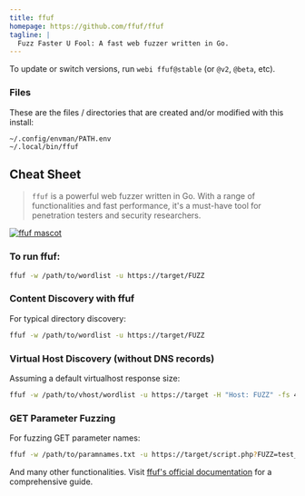 ```yaml
---
title: ffuf
homepage: https://github.com/ffuf/ffuf
tagline: |
  Fuzz Faster U Fool: A fast web fuzzer written in Go.
---
```


To update or switch versions, run `webi ffuf@stable` (or `@v2`, `@beta`, etc).

### Files

These are the files / directories that are created and/or modified with this
install:

```text
~/.config/envman/PATH.env
~/.local/bin/ffuf
```

## Cheat Sheet

> `ffuf` is a powerful web fuzzer written in Go. With a range of functionalities
> and fast performance, it's a must-have tool for penetration testers and
> security researchers.

[![ffuf mascot](https://github.com/ffuf/ffuf/blob/v2.1.0/_img/ffuf_run_logo_600.png?raw=true)](https://github.com/ffuf/ffuf)

### To run ffuf:

```sh
ffuf -w /path/to/wordlist -u https://target/FUZZ
```

### Content Discovery with ffuf

For typical directory discovery:

```sh
ffuf -w /path/to/wordlist -u https://target/FUZZ
```

### Virtual Host Discovery (without DNS records)

Assuming a default virtualhost response size:

```sh
ffuf -w /path/to/vhost/wordlist -u https://target -H "Host: FUZZ" -fs 4242
```

### GET Parameter Fuzzing

For fuzzing GET parameter names:

```sh
ffuf -w /path/to/paramnames.txt -u https://target/script.php?FUZZ=test_value -fs 4242
```

And many other functionalities. Visit
[ffuf's official documentation](https://github.com/ffuf/ffuf/wiki) for a
comprehensive guide.
